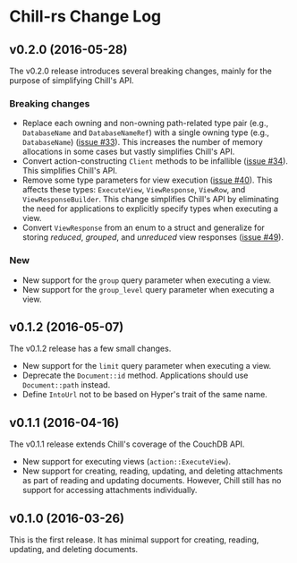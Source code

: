 # Chill-rs Change Log

## v0.2.0 (2016-05-28)

The v0.2.0 release introduces several breaking changes, mainly for the
purpose of simplifying Chill's API.

### Breaking changes

* Replace each owning and non-owning path-related type pair (e.g.,
  `DatabaseName` and `DatabaseNameRef`) with a single owning type (e.g.,
  `DatabaseName`) ([issue #33](issue_33)). This increases the number of
  memory allocations in some cases but vastly simplifies Chill's API.
* Convert action-constructing `Client` methods to be infallible ([issue
  #34](issue_34)). This simplifies Chill's API.
* Remove some type parameters for view execution ([issue #40](issue_40)).
  This affects these types: `ExecuteView`, `ViewResponse`, `ViewRow`,
  and `ViewResponseBuilder`. This change simplifies Chill's API by
  eliminating the need for applications to explicitly specify types when
  executing a view.
* Convert `ViewResponse` from an enum to a struct and generalize for
  storing _reduced_, _grouped_, and _unreduced_ view responses ([issue
  #49](issue_49)).

### New

* New support for the `group` query parameter when executing a view.
* New support for the `group_level` query parameter when executing a
  view.

## v0.1.2 (2016-05-07)

The v0.1.2 release has a few small changes.

* New support for the `limit` query parameter when executing a view.
* Deprecate the `Document::id` method. Applications should use
  `Document::path` instead.
* Define `IntoUrl` not to be based on Hyper's trait of the same name.

## v0.1.1 (2016-04-16)

The v0.1.1 release extends Chill's coverage of the CouchDB API.

* New support for executing views (`action::ExecuteView`).
* New support for creating, reading, updating, and deleting attachments
  as part of reading and updating documents. However, Chill still has no
  support for accessing attachments individually.

## v0.1.0 (2016-03-26)

This is the first release. It has minimal support for creating, reading,
updating, and deleting documents.

[issue_33]: https://github.com/chill-rs/chill/issues/33
[issue_34]: https://github.com/chill-rs/chill/issues/34
[issue_40]: https://github.com/chill-rs/chill/issues/40
[issue_42]: https://github.com/chill-rs/chill/issues/42
[issue_49]: https://github.com/chill-rs/chill/issues/49
